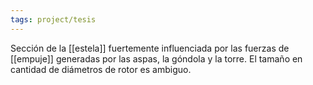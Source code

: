 ```yaml
---
tags: project/tesis
---
```

Sección de la [[estela]] fuertemente influenciada por las fuerzas de [[empuje]] generadas por las aspas, la góndola y la torre.
El tamaño en cantidad de diámetros de rotor es ambiguo.
